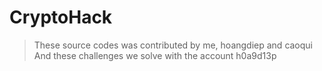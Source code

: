 # CryptoHack

> These source codes was contributed by me, hoangdiep and caoqui
> And these challenges we solve with the account h0a9d13p
